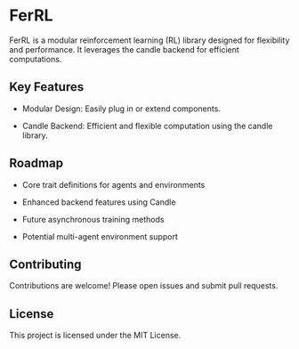 # FerRL

FerRL is a modular reinforcement learning (RL) library designed for flexibility and performance. It leverages the candle backend for efficient computations.

## Key Features

- Modular Design: Easily plug in or extend components.

- Candle Backend: Efficient and flexible computation using the candle library.

## Roadmap

- Core trait definitions for agents and environments

- Enhanced backend features using Candle

- Future asynchronous training methods

- Potential multi-agent environment support

## Contributing

Contributions are welcome! Please open issues and submit pull requests.

## License

This project is licensed under the MIT License.
